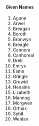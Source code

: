 #### Given Names

1. Agune
2. Arwel
3. Breagan
4. Boroth
5. Bronwyn
6. Breagle
7. Cannora
8. Canhoreal
9. Drelil
10. Emrys
11. Esme
12. Gringle
13. Gruwid
14. Henaine
15. Lisabeth
16. Mannog
17. Morgwen
18. Orthax
19. Sybil
20. Wenlan